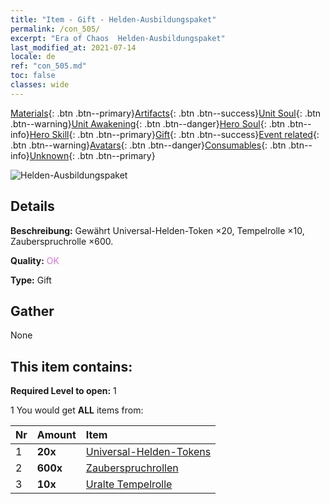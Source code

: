 ```yaml
---
title: "Item - Gift - Helden-Ausbildungspaket"
permalink: /con_505/
excerpt: "Era of Chaos  Helden-Ausbildungspaket"
last_modified_at: 2021-07-14
locale: de
ref: "con_505.md"
toc: false
classes: wide
---
```

 [Materials](/ItemsDE/){: .btn .btn--primary}[Artifacts](/ItemsDE/Artifacts/){: .btn .btn--success}[Unit Soul](/ItemsDE/UnitSoul/){: .btn .btn--warning}[Unit Awakening](/ItemsDE/UnitAwakening/){: .btn .btn--danger}[Hero Soul](/ItemsDE/HeroSoul/){: .btn .btn--info}[Hero Skill](/ItemsDE/HeroSkill/){: .btn .btn--primary}[Gift](/ItemsDE/Gift/){: .btn .btn--success}[Event related](/ItemsDE/Events/){: .btn .btn--warning}[Avatars](/ItemsDE/Avatars/){: .btn .btn--danger}[Consumables](/ItemsDE/Consumables/){: .btn .btn--info}[Unknown](/ItemsDE/Unknown/){: .btn .btn--primary}

 ![Helden-Ausbildungspaket](/images/t/i_907128.png)

## Details
 **Beschreibung:** Gewährt Universal-Helden-Token ×20, Tempelrolle ×10, Zauberspruchrolle ×600.

 **Quality:** <span style="color: #DA70D6">OK</span>

 **Type:** Gift

## Gather

  None

## This item contains:

 **Required Level to open:** 1

 1 You would get **ALL** items  from:

  | Nr | Amount |     Item    |
  |:---|:-------|:------------|
  | 1 |  **20x** | [Universal-Helden-Tokens](/ItemsDE/her_358/) |  | 
  | 2 |  **600x** | [Zauberspruchrollen](/ItemsDE/con_694/) |  | 
  | 3 |  **10x** | [Uralte Tempelrolle](/ItemsDE/con_697/) |  | 

